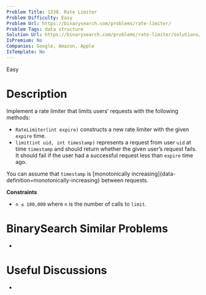 ```yaml
---
Problem Title: 1338. Rate Limiter
Problem Difficulty: Easy
Problem Url: https://binarysearch.com/problems/rate-limiter/
Problem Tags: data structure
Solution Url: https://binarysearch.com/problems/rate-limiter/solutions/
IsPremium: No
Companies: Google, Amazon, Apple
IsTemplate: No
---
```


<span style="color: ;">Easy</span>

# Description

Implement a rate limiter that limits users’ requests with the following methods:

- `RateLimiter(int expire)` constructs a new rate limiter with the given `expire` time.
- `limit(int uid, int timestamp)` represents a request from user `uid` at time `timestamp` and should return whether the given user’s request fails. It should fail if the user had a successful request less than `expire` time ago.

You can assume that `timestamp` is [monotonically increasing]{data-definition=monotonically-increasing} between requests.

**Constraints**
- `n ≤ 100,000` where `n` is the number of calls to `limit`.

# BinarySearch Similar Problems

- []()

# Useful Discussions

- []()
